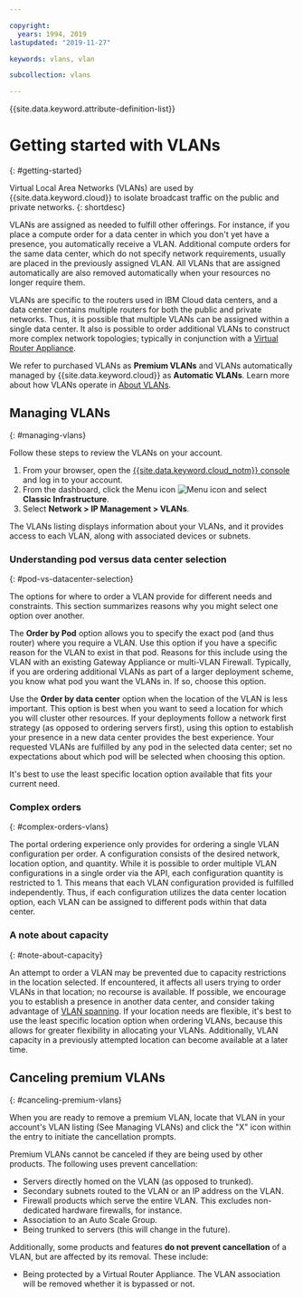 ```yaml
---

copyright:
  years: 1994, 2019
lastupdated: "2019-11-27"

keywords: vlans, vlan

subcollection: vlans

---
```


{{site.data.keyword.attribute-definition-list}}

# Getting started with VLANs
{: #getting-started}

Virtual Local Area Networks (VLANs) are used by {{site.data.keyword.cloud}} to isolate broadcast traffic on the public and private networks.
{: shortdesc}

VLANs are assigned as needed to fulfill other offerings. For instance, if you place a compute order for a data center in which you don't yet have a presence, you automatically receive a VLAN. Additional compute orders for the same data center, which do not specify network requirements, usually are placed in the previously assigned VLAN. All VLANs that are assigned automatically are also removed automatically when your resources no longer require them.

VLANs are specific to the routers used in IBM Cloud data centers, and a data center contains multiple routers for both the public and private networks. Thus, it is possible that multiple VLANs can be assigned within a single data center. It also is possible to order additional VLANs to construct more complex network topologies; typically in conjunction with a [Virtual Router Appliance](/docs/virtual-router-appliance?topic=virtual-router-appliance-getting-started).

We refer to purchased VLANs as **Premium VLANs** and VLANs automatically managed by {{site.data.keyword.cloud}} as **Automatic VLANs**. Learn more about how VLANs operate in [About VLANs](/docs/vlans?topic=vlans-about-vlans).


## Managing VLANs
{: #managing-vlans}

Follow these steps to review the VLANs on your account.

1. From your browser, open the [{{site.data.keyword.cloud_notm}} console](https://{DomainName}/) and log in to your account.
1. From the dashboard, click the Menu icon ![Menu icon](../../icons/icon_hamburger.svg) and select **Classic Infrastructure**.
1. Select **Network > IP Management > VLANs**.

The VLANs listing displays information about your VLANs, and it provides access to each VLAN, along with associated devices or subnets.

### Understanding pod versus data center selection
{: #pod-vs-datacenter-selection}

The options for where to order a VLAN provide for different needs and constraints. This section summarizes reasons why you might select one option over another.

The **Order by Pod** option allows you to specify the exact pod (and thus router) where you require a VLAN. Use this option if you have a specific reason for the VLAN to exist in that pod. Reasons for this include using the VLAN with an existing Gateway Appliance or multi-VLAN Firewall. Typically, if you are ordering additional VLANs as part of a larger deployment scheme, you know what pod you want the VLANs in. If so, choose this option.

Use the **Order by data center** option when the location of the VLAN is less important. This option is best when you want to seed a location for which you will cluster other resources. If your deployments follow a network first strategy (as opposed to ordering servers first), using this option to establish your presence in a new data center provides the best experience. Your requested VLANs are fulfilled by any pod in the selected data center; set no expectations about which pod will be selected when choosing this option.

It's best to use the least specific location option available that fits your current need.

### Complex orders
{: #complex-orders-vlans}

The portal ordering experience only provides for ordering a single VLAN configuration per order. A configuration consists of the desired network, location option, and quantity. While it is possible to order multiple VLAN configurations in a single order via the API, each configuration quantity is restricted to 1. This means that each VLAN configuration provided is fulfilled independently. Thus, if each configuration utilizes the data center location option, each VLAN can be assigned to different pods within that data center.

### A note about capacity
{: #note-about-capacity}

An attempt to order a VLAN may be prevented due to capacity restrictions in the location selected. If encountered, it affects all users trying to order VLANs in that location; no recourse is available. If possible, we encourage you to establish a presence in another data center, and consider taking advantage of [VLAN spanning](/docs/vlans?topic=vlans-vlan-spanning). If your location needs are flexible, it's best to use the least specific location option when ordering VLANs, because this allows for greater flexibility in allocating your VLANs. Additionally, VLAN capacity in a previously attempted location can become available at a later time.


## Canceling premium VLANs
{: #canceling-premium-vlans}

When you are ready to remove a premium VLAN, locate that VLAN in your account's VLAN listing (See Managing VLANs) and click the "X" icon within the entry to initiate the cancellation prompts.

Premium VLANs cannot be canceled if they are being used by other products. The following uses prevent cancellation:

* Servers directly homed on the VLAN (as opposed to trunked).
* Secondary subnets routed to the VLAN or an IP address on the VLAN.
* Firewall products which serve the entire VLAN. This excludes non-dedicated hardware firewalls, for instance.
* Association to an Auto Scale Group.
* Being trunked to servers (this will change in the future).

Additionally, some products and features **do not prevent cancellation** of a VLAN, but are affected by its removal. These include:

* Being protected by a Virtual Router Appliance. The VLAN association will be removed whether it is bypassed or not.

